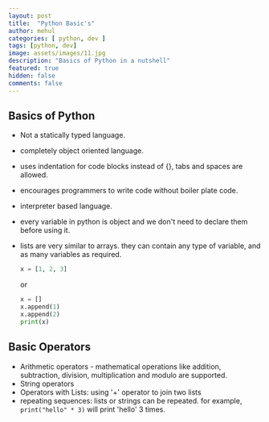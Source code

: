 ```yaml
---
layout: post
title:  "Python Basic's"
author: mehul
categories: [ python, dev ]
tags: [python, dev]
image: assets/images/11.jpg
description: "Basics of Python in a nutshell"
featured: true
hidden: false
comments: false
---
```


## Basics of Python

- Not a statically typed language.
- completely object oriented language.
- uses indentation for code blocks instead of {}, tabs and spaces are allowed.
- encourages programmers to write code without boiler plate code.
- interpreter based language.
- every variable in python is object and we don't need to declare them before using it.
- lists are very similar to arrays. they can contain any type of variable, and as many variables as required.

    ``` python
    x = [1, 2, 3]
    ```

    or

    ``` python
    x = []
    x.append(1)
    x.append(2)
    print(x)
    ```

## Basic Operators

- Arithmetic operators - mathematical operations like addition, subtraction, division, multiplication and modulo are supported.
- String operators
- Operators with Lists: using '+' operator to join two lists
- repeating sequences: lists or strings can be repeated. for example, `` print("hello" * 3) `` will print 'hello' 3 times.

